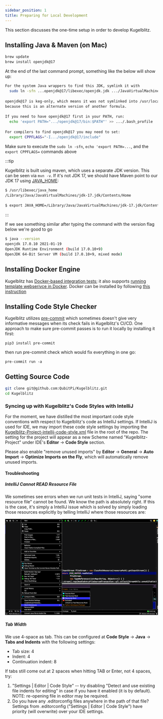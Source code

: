 ```yaml
---
sidebar_position: 1
title: Preparing for Local Development
---
```


This section discusses the one-time setup in order to develop Kugelblitz.

Installing Java & Maven (on Mac)
--------------------------------

```bash
brew update
brew install openjdk@17
```

At the end of the last command prompt, something like the below will show up:

```bash
For the system Java wrappers to find this JDK, symlink it with
  sudo ln -sfn ...openjdk@17/libexec/openjdk.jdk .../JavaVirtualMachines/openjdk-17.jdk

openjdk@17 is keg-only, which means it was not symlinked into /usr/local,
because this is an alternate version of another formula.

If you need to have openjdk@17 first in your PATH, run:
  echo 'export PATH=".../openjdk@17/bin:$PATH"' >> .../.bash_profile

For compilers to find openjdk@17 you may need to set:
  export CPPFLAGS="-I.../openjdk@17/include"
```

Make sure to execute the `sudo ln -sfn`, `echo 'export PATH=...`, and the `export CPPFLAGS=` commands above

:::tip

Kugelblitz is built using maven, which uses a separate JDK version. This can be seen via `mvn -v`. If it's not JDK 17, we
should have Maven point to our JDK 17 using [JAVA_HOME](https://stackoverflow.com/a/2503679):

```bash
$ /usr/libexec/java_home
/Library/Java/JavaVirtualMachines/jdk-17.jdk/Contents/Home

$ export JAVA_HOME=/Library/Java/JavaVirtualMachines/jdk-17.jdk/Contents/Home
```

:::

If we see something similar after typing the command with the version flag below we're good to go

```bash
$ java --version
openjdk 17.0.10 2021-01-19
OpenJDK Runtime Environment (build 17.0.10+9)
OpenJDK 64-Bit Server VM (build 17.0.10+9, mixed mode)
```

Installing Docker Engine
------------------------

Kugelblitz has
[Docker-based integration tests](https://github.com/QubitPi/Kugelblitz/blob/master/src/test/java/org/qubitpi/kugelblitz/arango/ArangoControllerIT.java);
it also supports
[running template webserivce in Docker](https://github.com/QubitPi/Kugelblitz/blob/master/src/test/java/org/qubitpi/kugelblitz/DockerComposeIT.java).
Docker can be installed by following [this instruction](https://docker.qubitpi.org/desktop/setup/install/mac-install/)

Installing Code Style Checker
-----------------------------

Kugelblitz utilizes [pre-commit](https://pre-commit.com/) which sometimes doesn't give very informative messages when
its check fails in Kugelblitz's CI/CD. One approach to make sure pre-commit passes is to run it locally by installing it
first:

```console
pip3 install pre-commit
```

then run pre-commit check which would fix everything in one go:

```console
pre-commit run -a
```

Getting Source Code
-------------------

```bash
git clone git@github.com:QubitPi/Kugelblitz.git
cd Kugelblitz
```

### Syncing up with Kugelblitz's Code Styles with IntelliJ

For the moment, we have distilled the most important code style conventions with respect to Kugelblitz's code as IntelliJ
settings. If IntelliJ is used for IDE, we may import these code style settings by importing the
[Kugelblitz-Project-intellij-code-style.xml](https://github.com/QubitPi/Kugelblitz/blob/master/Kugelblitz-Project-intellij-code-style.xml)
file in the root of the repo. The setting for the project will appear as a new Scheme named "Kugelblitz-Project" under
IDE's __Editor__ -> __Code Style__ section.

Please also enable "remove unused imports" by __Editor__ -> __General__ -> __Auto Import__ -> __Optimize Imports on the
Fly__, which will automatically remove unused imports.

#### Troubleshooting

##### IntelliJ Cannot READ Resource File

We sometimes see errors when we run unit tests in IntelliJ, saying "some resource file" cannot be found. We know the
path is absolutely right. If this is the case, it's simply a IntelliJ issue which is solved by simply loading those
resources explicitly by telling IntelliJ where those resources are:

![Error loading intelliJ-find-resource.png](img/intelliJ-find-resource.png)

##### Tab Width

We use 4-space as tab. This can be configured at __Code Style__ -> __Java__ -> __Tabs and Indents__ with the following
settings:

- Tab size: 4
- Indent: 4
- Continuation indent: 8

If tabs still come out at 2 spaces when hitting TAB or Enter, not 4 spaces, try:

1. "Settings | Editor | Code Style" -- try disabling "Detect and use existing file indents for editing" in case if you
   have it enabled (it is by default). NOTE: re-opening file in editor may be required.
2. Do you have any .editorconfig files anywhere in the path of that file? Settings from .editorconfig
   ("Settings | Editor | Code Style") have priority (will overwrite) over your IDE settings.
